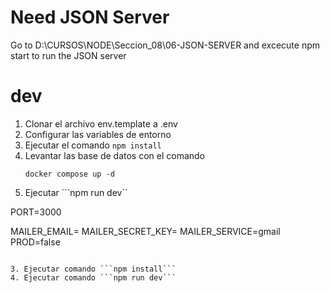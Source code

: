 # Need JSON Server
Go to D:\CURSOS\NODE\Seccion_08\06-JSON-SERVER and excecute npm start to run the JSON server

# dev
1. Clonar el archivo env.template a .env
2. Configurar las variables de entorno
3. Ejecutar el comando ```npm install```
4. Levantar las base de datos con el comando
    ```
    docker compose up -d
    ```
5. Ejecutar ```npm run dev``


PORT=3000

MAILER_EMAIL= 
MAILER_SECRET_KEY= 
MAILER_SERVICE=gmail
PROD=false

```

3. Ejecutar comando ```npm install```
4. Ejecutar comando ```npm run dev```